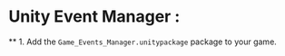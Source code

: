 # Unity Event Manager :

** 1. Add the ```Game_Events_Manager.unitypackage``` package to your game.
